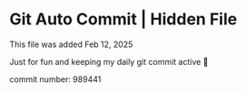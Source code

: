# Git Auto Commit | Hidden File

This file was added Feb 12, 2025

Just for fun and keeping my daily git commit active 🤪

commit number: 989441
